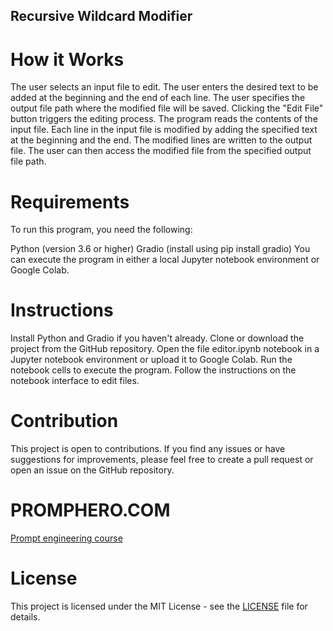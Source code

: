 ## Recursive Wildcard Modifier
# How it Works
The user selects an input file to edit.
The user enters the desired text to be added at the beginning and the end of each line.
The user specifies the output file path where the modified file will be saved.
Clicking the "Edit File" button triggers the editing process.
The program reads the contents of the input file.
Each line in the input file is modified by adding the specified text at the beginning and the end.
The modified lines are written to the output file.
The user can then access the modified file from the specified output file path.
# Requirements
To run this program, you need the following:

Python (version 3.6 or higher)
Gradio (install using pip install gradio)
You can execute the program in either a local Jupyter notebook environment or Google Colab.

# Instructions
Install Python and Gradio if you haven't already.
Clone or download the project from the GitHub repository.
Open the file editor.ipynb notebook in a Jupyter notebook environment or upload it to Google Colab.
Run the notebook cells to execute the program.
Follow the instructions on the notebook interface to edit files.


# Contribution
This project is open to contributions. If you find any issues or have suggestions for improvements, please feel free to create a pull request or open an issue on the GitHub repository.
# PROMPHERO.COM 
[Prompt engineering course](https://prompthero.com/academy/prompt-engineering-course/aibreakfast)

# License

This project is licensed under the MIT License - see the [LICENSE](LICENSE) file for details.
